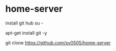 # home-server
install git hub
su -

apt-get install git -y

git clone https://github.com/sv0505/home-server
